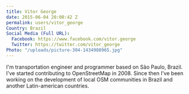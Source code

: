 ```yaml
---
title: Vitor George
date: 2015-06-04 20:00:42 Z
permalink: users/vitor_george
Country: Brazil
Social Media (Full URL):
  Facebook: https://www.facebook.com/vitor.george
  Twitter: https://twitter.com/vitor_george
Photo: "/uploads/picture-304-1434988965.jpg"
---
```


<p>I'm transportation engineer and programmer based on São Paulo, Brazil. I've started contributing to OpenStreetMap in 2008. Since then I've been working on the development of local OSM communities in Brazil and another Latin-american countries.</p>
